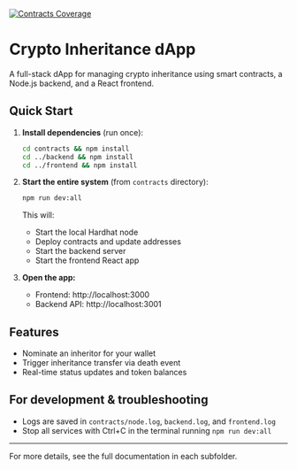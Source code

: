 [![Contracts Coverage](https://img.shields.io/badge/coverage-100%25-brightgreen?style=flat)](contracts/coverage/lcov-report/index.html)

# Crypto Inheritance dApp
A full-stack dApp for managing crypto inheritance using smart contracts, a Node.js 
backend, and a React frontend.

## Quick Start

1. **Install dependencies** (run once):
   ```sh
   cd contracts && npm install
   cd ../backend && npm install
   cd ../frontend && npm install
   ```

2. **Start the entire system** (from `contracts` directory):
   ```sh
   npm run dev:all
   ```
   This will:
   - Start the local Hardhat node
   - Deploy contracts and update addresses
   - Start the backend server
   - Start the frontend React app

3. **Open the app:**
   - Frontend: http://localhost:3000
   - Backend API: http://localhost:3001

## Features
- Nominate an inheritor for your wallet
- Trigger inheritance transfer via death event
- Real-time status updates and token balances

## For development & troubleshooting
- Logs are saved in `contracts/node.log`, `backend.log`, and `frontend.log`
- Stop all services with Ctrl+C in the terminal running `npm run dev:all`

---

For more details, see the full documentation in each subfolder. 